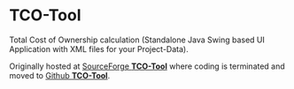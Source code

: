 # TCO-Tool
Total Cost of Ownership calculation (Standalone Java Swing based UI Application with XML files for your Project-Data).

Originally hosted at [SourceForge **TCO-Tool**](https://sourceforge.net/projects/tcotool/) where coding is terminated and moved to [Github **TCO-Tool**](https://github.com/phirzel/TCO-Tool).
